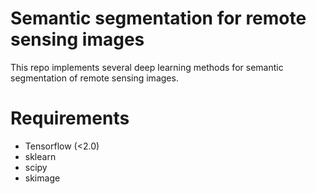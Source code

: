 # Semantic segmentation for remote sensing images

This repo implements several deep learning methods for semantic segmentation of remote sensing images.

# Requirements

- Tensorflow (<2.0)
- sklearn
- scipy
- skimage


